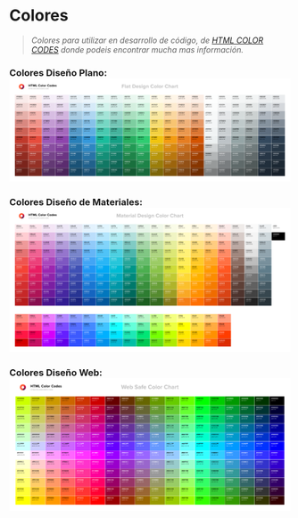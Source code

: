 # **Colores**
> *Colores para utilizar en desarrollo de código, de [HTML COLOR CODES](https://htmlcolorcodes.com/es/) donde podeis encontrar mucha mas información.*
### **Colores Diseño Plano:** ![Diseño Plano](images/flat-design-color-chart.png)
### **Colores Diseño de Materiales:** ![Diseño Materiales](images/material-design-color-chart.png)
### **Colores Diseño Web:** ![Diseño Web](images/web-safe-color-chart.png)
